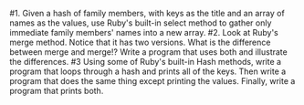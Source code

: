 #1. Given a hash of family members, with keys as the title and an array of names as the values, use Ruby's built-in select method to gather only immediate family members' names into a new array.
#2. Look at Ruby's merge method. Notice that it has two versions. What is the difference between merge and merge!? Write a program that uses both and illustrate the differences.
#3 Using some of Ruby's built-in Hash methods, write a program that loops through a hash and prints all of the keys. Then write a program that does the same thing except printing the values. Finally, write a program that prints both.